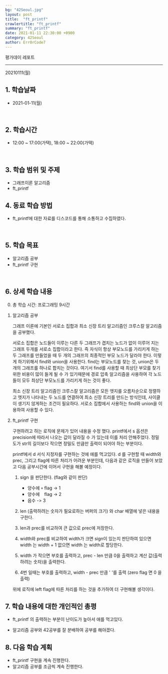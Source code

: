 ```yaml
---
bg: "42Seoul.jpg"
layout: post
title:  "ft_printf"
crawlertitle: "ft_printf"
summary: "ft_printf"
date: 2021-01-11 22:30:00 +0900
category: 42Seoul
author: Err0rCode7
---
```


평가데이 레포트

---

20210111(월)

## 1. 학습날짜

- 2021-01-11(월)
<br>

## 2. 학습시간

- 12:00 ~ 17:00(가택), 18:00 ~ 22:00(가택)
<br>

## 3. 학습 범위 및 주제

- 그래프이론 알고리즘
- ft_printf

## 4. 동료 학습 방법

- ft_printf에 대한 자료를 디스코드를 통해 소통하고 수집하였다.
<br>

## 5. 학습 목표

- 알고리즘 공부
- ft_printf 구현

<br>

## 6. 상세 학습 내용

0. 총 학습 시간: 프로그래밍 9시간

1. 알고리즘 공부

	그래프 이론에 기본인 서로소 집합과 최소 신장 트리 알고리즘인 크루스칼 알고리즘을 공부했다.

	서로소 집합은 노드들이 이루는 다른 두 그래프가 겹치는 노드가 없이 이루어 지는 그래프 두개를 서로소 집합이라고 한다. 즉 자식이 항상 부모노드를 가리키게 하는 두 그래프를 만들었을 때 두 개의 그래프의 최종적인 부모 노드가 달라야 한다. 이렇게 하기위해서 find와 union을 사용한다. find는 부모노드를 찾는 것, union은 두개의 그래프를 하나로 합치는 것이다. 여기서 find를 사용할 때 최상단 부모를 찾기위한 비용이 많이 들게 될 수 가 있기때문에 경로 압축 알고리즘을 사용하여 각 노드들이 모두 최상단 부모노드를 가리키게 하는 것이 좋다.

	최소 신장 트리 알고리즘인 크루스칼 알고리즘은 모든 엣지를 오름차순으로 정렬하고 엣지가 나타내는 두 노드를 연결하여 최소 신장 트리를 만드는 방식인데, 사이클이 생기지 않게하는 조건이 필요하다. 서로소 집합에서 사용하는 find와 union을 이용하여 사용할 수 있다.

1. ft_printf 구현

	구현하려고 하는 로직에 문제가 있어 내용을 수정 했다. printf에서 s 옵션은 precision에 따라서 나오는 값이 달라질 수 가 있는데 이를 처리 안해주었다. 정밀도가 str의 길이보다 작으면 정밀도 만큼만 출력이 되어야 하는 부분이다.

	printf에서 d 서식 지정자를 구현하는 것에 애를 먹고있다. d 를 구현할 때 width와 prec, 그리고 flag에 따른 처리가 어려운 부분인데, 다음과 같은 로직을 만들어 보았고 다음 공부시간에 이어서 구현을 해볼 예정이다.
	1. sign 을 판단한다. (flag와 같이 판단)
		- 양수에 `+` flag -> 1
		- 양수에 ` ` flag -> 2
		- 음수 -> 3
	2. len (출력하려는 숫자가 필요로하는 버퍼의 크기) 와 char 배열에 넣은 내용을 구한다.

	3. len과 prec를 비교하여 큰 값으로 prec에 저장한다.

	4. width와 prec를 비교하여 width가 크면 sign이 있는지 판단하여 있으면 width 는 width + 1 없으면 width 는 width로 할당한다.

	5. width 가 작으면 부호를 출력하고, prec - len 만큼 0을 출력하고 계산 값(출력하려는 숫자)을 출력한다.

	6. 4번 일때는 부호를 출력하고, width - prec 만큼 ' '를 출력 (zero flag 면 0 을 출력)

	위에 로직에 left flag에 따른 처리를 하는 것을 추가하여 더 구현해볼 생각이다.

## 7. 학습 내용에 대한 개인적인 총평

- ft_printf 의 출력하는 부분이 난이도가 높아서 애를 먹고있다.

- 알고리즘 공부와 42공부를 잘 분배하여 공부를 해야겠다.

## 8. 다음 학습 계획

- ft_printf 구현을 계속 진행한다.
- 알고리즘 공부를 조금씩 계속 진행한다.
